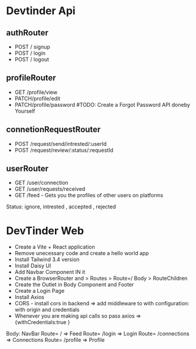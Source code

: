 # Devtinder Api

## authRouter
- POST / signup
- POST / login
- POST / logout

## profileRouter
- GET /profile/view
- PATCH/profile/edit
- PATCH/profile/password #TODO: Create a Forgot Password API doneby Yourself

## connetionRequestRouter
- POST /request/send/intrested/:userId
- POST /request/review/:status/:requestId

## userRouter
- GET /user/connection 
- GET /user/requests/received
- GET /feed - Gets you the profiles of other users on platforms

Status: ignore, intrested , accepted , rejected

# DevTinder Web

- Create  a Vite + React application
- Remove unecessary code and create a hello world app
- Install Tailwind 3.4 version 
- Install Daisy UI
- Add Navbar Component IN it
- Create a BrowserRouter and > Routes > Route=/ Body > RouteChildren
- Create the Outlet in Body Component and Footer 
- Create a Login Page
- Install Axios 
- CORS - install cors in backend => add middleware to with configuration: with origin and credentials
- Whenever you are making api calls so pass axios => {withCredentials:true }

Body: 
    NavBar
    Route= / => Feed
    Route= /login => Login
    Route= /connections => Connections
    Route= /profile => Profile 